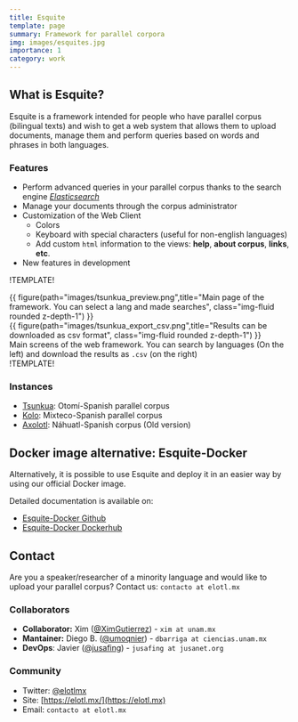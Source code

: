 ```yaml
---
title: Esquite
template: page
summary: Framework for parallel corpora
img: images/esquites.jpg
importance: 1
category: work
---
```


## What is Esquite?

Esquite is a framework intended for people who have parallel corpus
(bilingual texts) and wish to get a web system that allows them to upload
documents, manage them and perform queries based on words and phrases in both
languages.

### Features

* Perform advanced queries in your parallel corpus thanks to the search engine
[*Elasticsearch*](https://www.elastic.co/es/)
* Manage your documents through the corpus administrator
* Customization of the Web Client
    * Colors
    * Keyboard with special characters (useful for non-english languages)
    * Add custom `html` information to the views: **help**, **about corpus**,
      **links**, **etc**.
* New features in development


!TEMPLATE!
<div class="row">
    <div class="col-sm mt-6 mt-md-0">
        {{ figure(path="images/tsunkua_preview.png",title="Main page of the framework. You can select a lang and made searches", class="img-fluid rounded z-depth-1") }}
    </div>
    <div class="col-sm mt-6 mt-md-0">
        {{ figure(path="images/tsunkua_export_csv.png",title="Results can be downloaded as csv format", class="img-fluid rounded z-depth-1") }}
    </div>
</div>
<div class="caption">
    Main screens of the web framework. You can search by languages (On the left) and download the results as <code>.csv</code> (on the right)
</div>
!TEMPLATE!

### Instances

- [Tsunkua](https://tsunkua.elotl.mx/): Otomí-Spanish parallel corpus
- [Kolo](https://kolo.elotl.mx/): Mixteco-Spanish parallel corpus
- [Axolotl](https://axolotl-corpus.mx/search): Náhuatl-Spanish corpus (Old version)

## Docker image alternative: Esquite-Docker

Alternatively, it is possible to use Esquite and deploy it in an easier way by
using our official Docker image.

Detailed documentation is available on:

- [Esquite-Docker Github](https://github.com/ElotlMX/Esquite-docker)
- [Esquite-Docker Dockerhub](https://hub.docker.com/r/elotlmx/esquite)

## Contact

Are you a speaker/researcher of a minority language and would like to upload
your parallel corpus? Contact us: `contacto at elotl.mx`

### Collaborators

* **Collaborator:** Xim ([@XimGutierrez](https://twitter.com/XimGutirrez)) - `xim at unam.mx`
* **Mantainer:** Diego B. ([@umoqnier](https://mstdn.mx/@umoqnier)) - `dbarriga at ciencias.unam.mx`
* **DevOps**: Javier ([@jusafing](https://twitter.com/jusafing)) - `jusafing at jusanet.org`

### Community

* Twitter: [@elotlmx](https://twitter.com/elotlmx)
* Site: [https://elotl.mx/](https://elotl.mx)
* Email: `contacto at elotl.mx`
